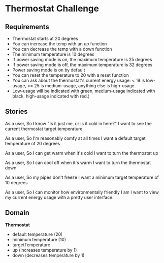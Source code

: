 # Thermostat Challenge

## Requirements
- Thermostat starts at 20 degrees
- You can increase the temp with an up function
- You can decrease the temp with a down function
- The minimum temperature is 10 degrees
- If power saving mode is on, the maximum temperature is 25 degrees
- If power saving mode is off, the maximum temperature is 32 degrees
- Power saving mode is on by default
- You can reset the temperature to 20 with a reset function
- You can ask about the thermostat's current energy usage: < 18 is low-usage, <= 25 is medium-usage, anything else is high-usage.
- Low-usage will be indicated with green, medium-usage indicated with black, high-usage indicated with red.)


## Stories

As a user,
So I know "Is it just me, or is it cold in here?"
I want to see the current thermostat target temperature

As a user,
So I'm reasonably comfy at all times
I want a default target temperature of 20 degrees

As a user,
So I can get warm when it's cold
I want to turn the thermostat up

As a user,
So I can cool off when it's warm
I want to turn the thermostat down

As a user,
So my pipes don't freeze
I want a minimum target temperature of 10 degrees

As a user,
So I can monitor how environmentally friendly I am
I want to view my current energy usage with a pretty user interface.


## Domain

**Thermostat**
- default temperature (20)
- minimum temperature (10)
- targetTemperature
- up (increases temperature by 1)
- down (decreases temperature by 1)